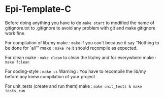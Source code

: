 # Epi-Template-C

Before doing anything you have to do ```make start``` to modified the name of gitignore.txt to .gitignore to avoid any problem with git and make gitignore work fine.

For compilation of lib/my make : ```make``` if you can't because it say "Nothing to be done for `all'" make : ```make re``` it should recompile as expected.

For clean make : ```make clean``` to clean the lib/my and for everywhere make : ```make fclean```

For coding-style : ```make cs``` Warning : You have to recompile the lib/my before any knew compilation of your project

For unit_tests (create and run them) make : ```make unit_tests & make tests_run```